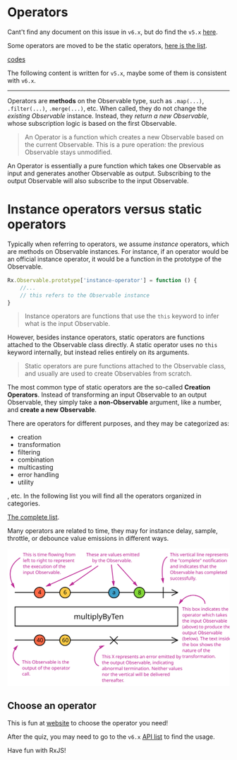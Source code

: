 # Operators

Cant't find any document on this issue in `v6.x`, but do find the `v5.x` [here](http://reactivex.io/rxjs/manual/overview.html#operators).

Some operators are moved to be the static operators, [here is the list](https://rxjs-dev.firebaseapp.com/api/deprecations).

[codes](./operators.js)

The following content is written for `v5.x`, maybe some of them is consistent with `v6.x`.

---

Operators are **methods** on the Observable type, such as `.map(...)`, `.filter(...)`, `.merge(...)`, etc. When called, they do not change the *existing Observable* instance. Instead, they *return a new Observable*, whose subscription logic is based on the first Observable.

> An Operator is a function which creates a new Observable based on the current Observable. This is a pure operation: the previous Observable stays unmodified.

An Operator is essentially a pure function which takes one Observable as input and generates another Observable as output. Subscribing to the output Observable will also subscribe to the input Observable.

# Instance operators versus static operators

Typically when referring to operators, we assume *instance* operators, which are methods on Observable instances. For instance, if an operator would be an official instance operator, it would be a function in the prototype of the Observable.

```typescript
Rx.Observable.prototype['instance-operator'] = function () {
    //...
    // this refers to the Observable instance
}
```

> Instance operators are functions that use the `this` keyword to infer what is the input Observable.

However, besides instance operators, static operators are functions attached to the Observable class directly. A static operator uses no `this` keyword internally, but instead relies entirely on its arguments.

> Static operators are pure functions attached to the Observable class, and usually are used to create Observables from scratch.

The most common type of static operators are the so-called **Creation Operators**. Instead of transforming an input Observable to an output Observable, they simply take a **non-Observable** argument, like a number, and **create a new Observable**.

There are operators for different purposes, and they may be categorized as:

- creation
- transformation
- filtering
- combination
- multicasting
- error handling
- utility

, etc. In the following list you will find all the operators organized in categories.

[The complete list](http://reactivex.io/rxjs/manual/overview.html#categrories-of-operators).

Many operators are related to time, they may for instance delay, sample, throttle, or debounce value emissions in different ways. 

![](../docs/marble-diagram-anatomy.svg)

## Choose an operator

This is fun at [website](http://reactivex.io/rxjs/manual/overview.html#choose-an-operator) to choose the operator you need!

After the quiz, you may need to go to the `v6.x` [API list](https://rxjs-dev.firebaseapp.com/api) to find the usage.

Have fun with RxJS!
